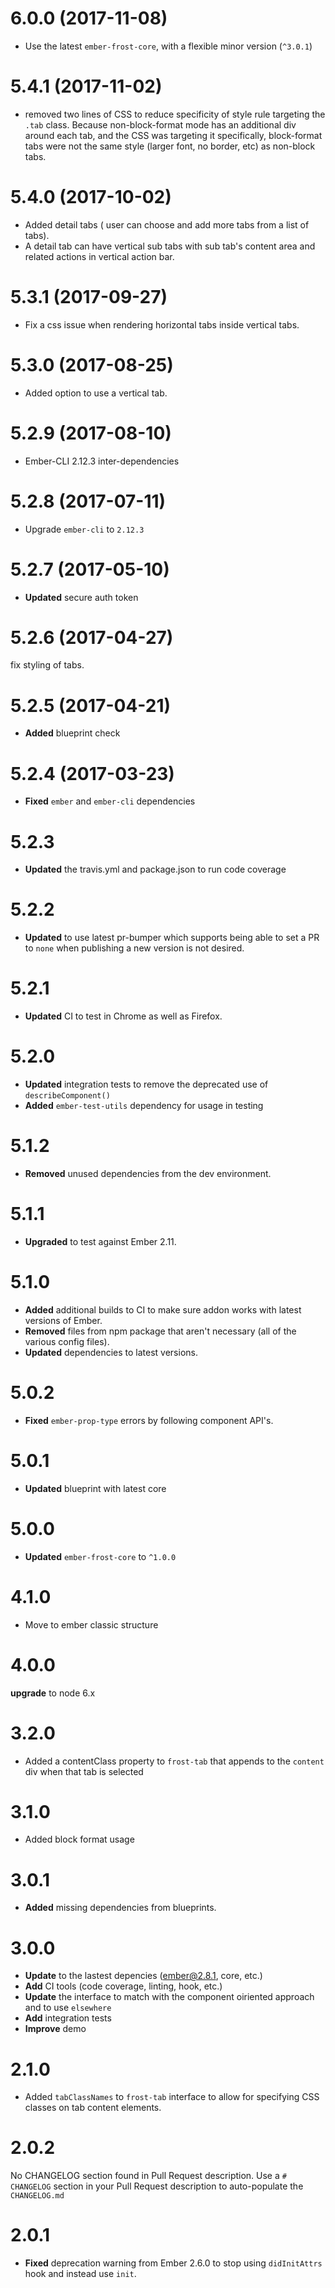 # 6.0.0 (2017-11-08)
* Use the latest `ember-frost-core`, with a flexible minor version (`^3.0.1`)


# 5.4.1 (2017-11-02)
* removed two lines of CSS to reduce specificity of style rule targeting the `.tab` class.  Because non-block-format mode has an additional div around each tab, and the CSS was targeting it specifically, block-format tabs were not the same style (larger font, no border, etc) as non-block tabs.


# 5.4.0 (2017-10-02)
- Added detail tabs ( user can choose and add more tabs from a list of tabs).
- A detail tab can have vertical sub tabs with sub tab's content area and related actions in vertical action bar.


# 5.3.1 (2017-09-27)
- Fix a css issue when rendering horizontal tabs inside vertical tabs.



# 5.3.0 (2017-08-25)
- Added option to use a vertical tab.


# 5.2.9 (2017-08-10)
* Ember-CLI 2.12.3 inter-dependencies

# 5.2.8 (2017-07-11)
* Upgrade `ember-cli` to `2.12.3`

# 5.2.7 (2017-05-10)
* **Updated** secure auth token


# 5.2.6 (2017-04-27)
fix styling of tabs.


# 5.2.5 (2017-04-21)
* **Added** blueprint check

# 5.2.4 (2017-03-23)
* **Fixed** `ember` and `ember-cli` dependencies

# 5.2.3
* **Updated** the travis.yml and package.json to run code coverage

# 5.2.2
* **Updated** to use latest pr-bumper which supports being able to set a PR to `none` when publishing a new version is not desired.


# 5.2.1

* **Updated** CI to test in Chrome as well as Firefox.


# 5.2.0

* **Updated** integration tests to remove the deprecated use of `describeComponent()`
* **Added** `ember-test-utils` dependency for usage in testing


# 5.1.2

* **Removed** unused dependencies from the dev environment.


# 5.1.1

* **Upgraded** to test against Ember 2.11.


# 5.1.0

* **Added** additional builds to CI to make sure addon works with latest versions of Ember.
* **Removed** files from npm package that aren't necessary (all of the various config files).
* **Updated** dependencies to latest versions.


# 5.0.2

* **Fixed** `ember-prop-type` errors by following component API's.


# 5.0.1
* **Updated** blueprint with latest core



# 5.0.0
* **Updated** `ember-frost-core` to `^1.0.0`



# 4.1.0
* Move to ember classic structure


# 4.0.0
**upgrade** to node 6.x



# 3.2.0
- Added a contentClass property to `frost-tab` that appends to the `content` div when that tab is selected


# 3.1.0
* Added block format usage


# 3.0.1

* **Added** missing dependencies from blueprints.



# 3.0.0
* **Update** to the lastest depencies (ember@2.8.1, core, etc.)
* **Add** CI tools (code coverage, linting, hook, etc.)
* **Update** the interface to match with the component oiriented approach and to use `elsewhere`
* **Add** integration tests
* **Improve** demo 

# 2.1.0
* Added `tabClassNames` to `frost-tab` interface to allow for specifying CSS classes on tab content elements.

# 2.0.2
No CHANGELOG section found in Pull Request description.
Use a `# CHANGELOG` section in your Pull Request description to auto-populate the `CHANGELOG.md`

# 2.0.1

* **Fixed** deprecation warning from Ember 2.6.0 to stop using `didInitAttrs` hook and instead use `init`.


